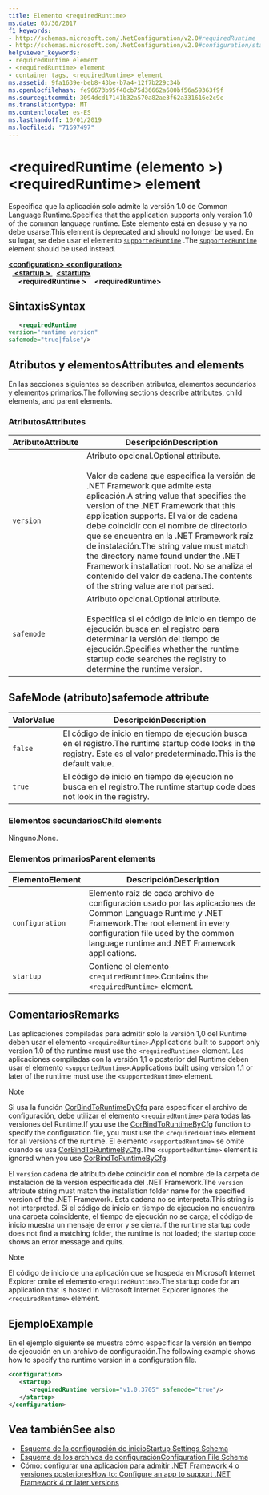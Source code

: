 ```yaml
---
title: Elemento <requiredRuntime>
ms.date: 03/30/2017
f1_keywords:
- http://schemas.microsoft.com/.NetConfiguration/v2.0#requiredRuntime
- http://schemas.microsoft.com/.NetConfiguration/v2.0#configuration/startup/requiredRuntime
helpviewer_keywords:
- requiredRuntime element
- <requiredRuntime> element
- container tags, <requiredRuntime> element
ms.assetid: 9fa1639e-beb8-43be-b7a4-12f7b229c34b
ms.openlocfilehash: fe96673b95f48cb75d36662a680bf56a59363f9f
ms.sourcegitcommit: 3094dcd17141b32a570a82ae3f62a331616e2c9c
ms.translationtype: MT
ms.contentlocale: es-ES
ms.lasthandoff: 10/01/2019
ms.locfileid: "71697497"
---
```

# <a name="requiredruntime-element"></a><span data-ttu-id="02b12-102">\<requiredRuntime (elemento >)</span><span class="sxs-lookup"><span data-stu-id="02b12-102">\<requiredRuntime> element</span></span>

<span data-ttu-id="02b12-103">Especifica que la aplicación solo admite la versión 1.0 de Common Language Runtime.</span><span class="sxs-lookup"><span data-stu-id="02b12-103">Specifies that the application supports only version 1.0 of the common language runtime.</span></span> <span data-ttu-id="02b12-104">Este elemento está en desuso y ya no debe usarse.</span><span class="sxs-lookup"><span data-stu-id="02b12-104">This element is deprecated and should no longer be used.</span></span> <span data-ttu-id="02b12-105">En su lugar, se debe usar el elemento [`supportedRuntime`](supportedruntime-element.md) .</span><span class="sxs-lookup"><span data-stu-id="02b12-105">The [`supportedRuntime`](supportedruntime-element.md) element should be used instead.</span></span>

[<span data-ttu-id="02b12-106"> **\<configuration>** </span><span class="sxs-lookup"><span data-stu-id="02b12-106">**\<configuration>**</span></span>](../configuration-element.md)  
<span data-ttu-id="02b12-107">&nbsp;&nbsp;[ **\<startup >** ](startup-element.md)</span><span class="sxs-lookup"><span data-stu-id="02b12-107">&nbsp;&nbsp;[**\<startup>**](startup-element.md)</span></span>  
<span data-ttu-id="02b12-108">&nbsp;&nbsp;&nbsp;&nbsp; **\<requiredRuntime >**</span><span class="sxs-lookup"><span data-stu-id="02b12-108">&nbsp;&nbsp;&nbsp;&nbsp;**\<requiredRuntime>**</span></span>  

## <a name="syntax"></a><span data-ttu-id="02b12-109">Sintaxis</span><span class="sxs-lookup"><span data-stu-id="02b12-109">Syntax</span></span>

```xml
   <requiredRuntime  
version="runtime version"
safemode="true|false"/>
```

## <a name="attributes-and-elements"></a><span data-ttu-id="02b12-110">Atributos y elementos</span><span class="sxs-lookup"><span data-stu-id="02b12-110">Attributes and elements</span></span>

<span data-ttu-id="02b12-111">En las secciones siguientes se describen atributos, elementos secundarios y elementos primarios.</span><span class="sxs-lookup"><span data-stu-id="02b12-111">The following sections describe attributes, child elements, and parent elements.</span></span>

### <a name="attributes"></a><span data-ttu-id="02b12-112">Atributos</span><span class="sxs-lookup"><span data-stu-id="02b12-112">Attributes</span></span>

|<span data-ttu-id="02b12-113">Atributo</span><span class="sxs-lookup"><span data-stu-id="02b12-113">Attribute</span></span>|<span data-ttu-id="02b12-114">Descripción</span><span class="sxs-lookup"><span data-stu-id="02b12-114">Description</span></span>|
|---------------|-----------------|
|`version`|<span data-ttu-id="02b12-115">Atributo opcional.</span><span class="sxs-lookup"><span data-stu-id="02b12-115">Optional attribute.</span></span><br /><br /> <span data-ttu-id="02b12-116">Valor de cadena que especifica la versión de .NET Framework que admite esta aplicación.</span><span class="sxs-lookup"><span data-stu-id="02b12-116">A string value that specifies the version of the .NET Framework that this application supports.</span></span> <span data-ttu-id="02b12-117">El valor de cadena debe coincidir con el nombre de directorio que se encuentra en la .NET Framework raíz de instalación.</span><span class="sxs-lookup"><span data-stu-id="02b12-117">The string value must match the directory name found under the .NET Framework installation root.</span></span> <span data-ttu-id="02b12-118">No se analiza el contenido del valor de cadena.</span><span class="sxs-lookup"><span data-stu-id="02b12-118">The contents of the string value are not parsed.</span></span>|
|`safemode`|<span data-ttu-id="02b12-119">Atributo opcional.</span><span class="sxs-lookup"><span data-stu-id="02b12-119">Optional attribute.</span></span><br /><br /> <span data-ttu-id="02b12-120">Especifica si el código de inicio en tiempo de ejecución busca en el registro para determinar la versión del tiempo de ejecución.</span><span class="sxs-lookup"><span data-stu-id="02b12-120">Specifies whether the runtime startup code searches the registry to determine the runtime version.</span></span>|

## <a name="safemode-attribute"></a><span data-ttu-id="02b12-121">SafeMode (atributo)</span><span class="sxs-lookup"><span data-stu-id="02b12-121">safemode attribute</span></span>

|<span data-ttu-id="02b12-122">Valor</span><span class="sxs-lookup"><span data-stu-id="02b12-122">Value</span></span>|<span data-ttu-id="02b12-123">Descripción</span><span class="sxs-lookup"><span data-stu-id="02b12-123">Description</span></span>|
|-----------|-----------------|
|`false`|<span data-ttu-id="02b12-124">El código de inicio en tiempo de ejecución busca en el registro.</span><span class="sxs-lookup"><span data-stu-id="02b12-124">The runtime startup code looks in the registry.</span></span> <span data-ttu-id="02b12-125">Este es el valor predeterminado.</span><span class="sxs-lookup"><span data-stu-id="02b12-125">This is the default value.</span></span>|
|`true`|<span data-ttu-id="02b12-126">El código de inicio en tiempo de ejecución no busca en el registro.</span><span class="sxs-lookup"><span data-stu-id="02b12-126">The runtime startup code does not look in the registry.</span></span>|

### <a name="child-elements"></a><span data-ttu-id="02b12-127">Elementos secundarios</span><span class="sxs-lookup"><span data-stu-id="02b12-127">Child elements</span></span>

<span data-ttu-id="02b12-128">Ninguno.</span><span class="sxs-lookup"><span data-stu-id="02b12-128">None.</span></span>

### <a name="parent-elements"></a><span data-ttu-id="02b12-129">Elementos primarios</span><span class="sxs-lookup"><span data-stu-id="02b12-129">Parent elements</span></span>

|<span data-ttu-id="02b12-130">Elemento</span><span class="sxs-lookup"><span data-stu-id="02b12-130">Element</span></span>|<span data-ttu-id="02b12-131">Descripción</span><span class="sxs-lookup"><span data-stu-id="02b12-131">Description</span></span>|
|-------------|-----------------|
|`configuration`|<span data-ttu-id="02b12-132">Elemento raíz de cada archivo de configuración usado por las aplicaciones de Common Language Runtime y .NET Framework.</span><span class="sxs-lookup"><span data-stu-id="02b12-132">The root element in every configuration file used by the common language runtime and .NET Framework applications.</span></span>|
|`startup`|<span data-ttu-id="02b12-133">Contiene el elemento `<requiredRuntime>`.</span><span class="sxs-lookup"><span data-stu-id="02b12-133">Contains the `<requiredRuntime>` element.</span></span>|

## <a name="remarks"></a><span data-ttu-id="02b12-134">Comentarios</span><span class="sxs-lookup"><span data-stu-id="02b12-134">Remarks</span></span>
 <span data-ttu-id="02b12-135">Las aplicaciones compiladas para admitir solo la versión 1,0 del Runtime deben usar el elemento `<requiredRuntime>`.</span><span class="sxs-lookup"><span data-stu-id="02b12-135">Applications built to support only version 1.0 of the runtime must use the `<requiredRuntime>` element.</span></span> <span data-ttu-id="02b12-136">Las aplicaciones compiladas con la versión 1,1 o posterior del Runtime deben usar el elemento `<supportedRuntime>`.</span><span class="sxs-lookup"><span data-stu-id="02b12-136">Applications built using version 1.1 or later of the runtime must use the `<supportedRuntime>` element.</span></span>

> [!NOTE]
> <span data-ttu-id="02b12-137">Si usa la función [CorBindToRuntimeByCfg](../../../unmanaged-api/hosting/corbindtoruntimebycfg-function.md) para especificar el archivo de configuración, debe utilizar el elemento `<requiredRuntime>` para todas las versiones del Runtime.</span><span class="sxs-lookup"><span data-stu-id="02b12-137">If you use the [CorBindToRuntimeByCfg](../../../unmanaged-api/hosting/corbindtoruntimebycfg-function.md) function to specify the configuration file, you must use the `<requiredRuntime>` element for all versions of the runtime.</span></span> <span data-ttu-id="02b12-138">El elemento `<supportedRuntime>` se omite cuando se usa [CorBindToRuntimeByCfg](../../../unmanaged-api/hosting/corbindtoruntimebycfg-function.md).</span><span class="sxs-lookup"><span data-stu-id="02b12-138">The `<supportedRuntime>` element is ignored when you use [CorBindToRuntimeByCfg](../../../unmanaged-api/hosting/corbindtoruntimebycfg-function.md).</span></span>

 <span data-ttu-id="02b12-139">El `version` cadena de atributo debe coincidir con el nombre de la carpeta de instalación de la versión especificada del .NET Framework.</span><span class="sxs-lookup"><span data-stu-id="02b12-139">The `version` attribute string must match the installation folder name for the specified version of the .NET Framework.</span></span> <span data-ttu-id="02b12-140">Esta cadena no se interpreta.</span><span class="sxs-lookup"><span data-stu-id="02b12-140">This string is not interpreted.</span></span> <span data-ttu-id="02b12-141">Si el código de inicio en tiempo de ejecución no encuentra una carpeta coincidente, el tiempo de ejecución no se carga; el código de inicio muestra un mensaje de error y se cierra.</span><span class="sxs-lookup"><span data-stu-id="02b12-141">If the runtime startup code does not find a matching folder, the runtime is not loaded; the startup code shows an error message and quits.</span></span>

> [!NOTE]
> <span data-ttu-id="02b12-142">El código de inicio de una aplicación que se hospeda en Microsoft Internet Explorer omite el elemento `<requiredRuntime>`.</span><span class="sxs-lookup"><span data-stu-id="02b12-142">The startup code for an application that is hosted in Microsoft Internet Explorer ignores the `<requiredRuntime>` element.</span></span>

## <a name="example"></a><span data-ttu-id="02b12-143">Ejemplo</span><span class="sxs-lookup"><span data-stu-id="02b12-143">Example</span></span>

<span data-ttu-id="02b12-144">En el ejemplo siguiente se muestra cómo especificar la versión en tiempo de ejecución en un archivo de configuración.</span><span class="sxs-lookup"><span data-stu-id="02b12-144">The following example shows how to specify the runtime version in a configuration file.</span></span>

```xml
<configuration>
   <startup>
      <requiredRuntime version="v1.0.3705" safemode="true"/>
   </startup>
</configuration>
```

## <a name="see-also"></a><span data-ttu-id="02b12-145">Vea también</span><span class="sxs-lookup"><span data-stu-id="02b12-145">See also</span></span>

- [<span data-ttu-id="02b12-146">Esquema de la configuración de inicio</span><span class="sxs-lookup"><span data-stu-id="02b12-146">Startup Settings Schema</span></span>](index.md)
- [<span data-ttu-id="02b12-147">Esquema de los archivos de configuración</span><span class="sxs-lookup"><span data-stu-id="02b12-147">Configuration File Schema</span></span>](../index.md)
- [<span data-ttu-id="02b12-148">Cómo: configurar una aplicación para admitir .NET Framework 4 o versiones posteriores</span><span class="sxs-lookup"><span data-stu-id="02b12-148">How to: Configure an app to support .NET Framework 4 or later versions</span></span>](../../../migration-guide/how-to-configure-an-app-to-support-net-framework-4-or-4-5.md)
